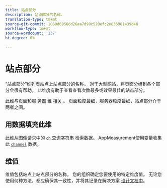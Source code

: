 ```yaml
---
title: 站点部分
description: 站点部分的名称。
translation-type: tm+mt
source-git-commit: 1869d69566d26aa7d99c520efc2e835901439d48
workflow-type: tm+mt
source-wordcount: '137'
ht-degree: 0%

---
```



# 站点部分

“站点部分”维列表站点上站点部分的名称。 对于大型网站，将页面分组到各个部分会很有帮助。 此维度有助于查看查看次数最多或效果最佳的站点部分。

此维与页面和服 [务器](page.md) 维 [相关](server.md) 。 页面粒度最细，服务器粒度最细，站点部分介于两者之间。

## 用数据填充此维

此维从图像请求中的 [`ch` 查询字符串](/help/implement/validate/query-parameters.md) 检索数据。 AppMeasurement使用变量收集此 [`channel`](/help/implement/vars/page-vars/channel.md) 数据。

## 维值

维值包括站点上站点部分的名称。 您的组织确定您要使用的特定维度值。 无论您使用何种方法，都应确保其一致性，并将其记录在解决方案 [设计文档中](/help/implement/prepare/solution-design.md)。
